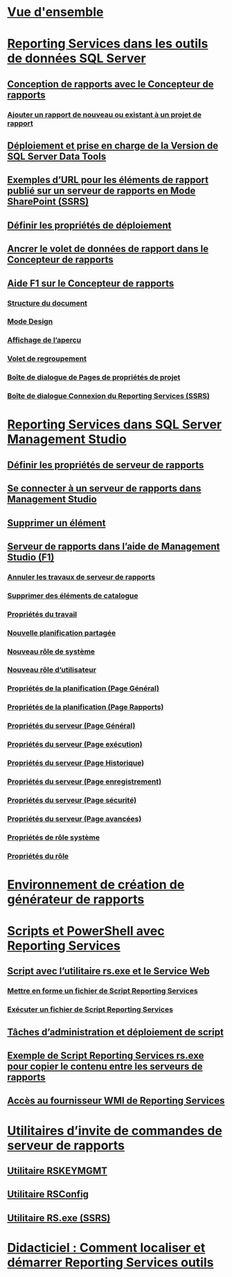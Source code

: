 # [Vue d'ensemble](reporting-services-tools.md)  
# [Reporting Services dans les outils de données SQL Server](reporting-services-in-sql-server-data-tools-ssdt.md)  
## [Conception de rapports avec le Concepteur de rapports](design-reporting-services-paginated-reports-with-report-designer-ssrs.md)  
### [Ajouter un rapport de nouveau ou existant à un projet de rapport](add-a-new-or-existing-report-to-a-report-project-ssrs.md)  
## [Déploiement et prise en charge de la Version de SQL Server Data Tools](deployment-and-version-support-in-sql-server-data-tools-ssrs.md)  
## [Exemples d’URL pour les éléments de rapport publié sur un serveur de rapports en Mode SharePoint (SSRS)](url-examples-for-items-on-a-report-server-sharepoint-mode.md)  
## [Définir les propriétés de déploiement](set-deployment-properties-reporting-services.md)  
## [Ancrer le volet de données de rapport dans le Concepteur de rapports](dock-the-report-data-pane-in-report-designer-ssrs.md)  
## [Aide F1 sur le Concepteur de rapports](report-designer-f1-help.md)  
### [Structure du document](document-outline.md)  
### [Mode Design](design-view.md)  
### [Affichage de l’aperçu](preview-view.md)  
### [Volet de regroupement](grouping-pane.md)  
### [Boîte de dialogue de Pages de propriétés de projet](project-property-pages-dialog-box.md)  
### [Boîte de dialogue Connexion du Reporting Services (SSRS)](reporting-services-login-dialog-box-ssrs.md)  
# [Reporting Services dans SQL Server Management Studio](reporting-services-in-sql-server-management-studio-ssrs.md)  
## [Définir les propriétés de serveur de rapports](set-report-server-properties-management-studio.md)  
## [Se connecter à un serveur de rapports dans Management Studio](connect-to-a-report-server-in-management-studio.md)  
## [Supprimer un élément](delete-an-item-management-studio.md)  
## [Serveur de rapports dans l’aide de Management Studio (F1)](report-server-in-management-studio-f1-help.md)  
### [Annuler les travaux de serveur de rapports](cancel-report-server-jobs-management-studio.md)  
### [Supprimer des éléments de catalogue](delete-catalog-items-management-studio.md)  
### [Propriétés du travail](job-properties-management-studio.md)  
### [Nouvelle planification partagée](new-shared-schedule-management-studio.md)  
### [Nouveau rôle de système](new-system-role-management-studio.md)  
### [Nouveau rôle d’utilisateur](new-user-role-management-studio.md)  
### [Propriétés de la planification (Page Général)](schedule-properties-general-page.md)  
### [Propriétés de la planification (Page Rapports)](schedule-properties-reports-page.md)  
### [Propriétés du serveur (Page Général)](report-server-properties-general-page.md)  
### [Propriétés du serveur (Page exécution)](server-properties-execution-page.md)  
### [Propriétés du serveur (Page Historique)](server-properties-history-page.md)  
### [Propriétés du serveur (Page enregistrement)](server-properties-logging-page.md)  
### [Propriétés du serveur (Page sécurité)](server-properties-security-page-reporting-services.md)  
### [Propriétés du serveur (Page avancées)](server-properties-advanced-page-reporting-services.md)  
### [Propriétés de rôle système](system-role-properties-management-studio.md)  
### [Propriétés du rôle](user-role-properties-management-studio.md)  
# [Environnement de création de générateur de rapports](report-builder-authoring-environment-ssrs.md)  
# [Scripts et PowerShell avec Reporting Services](scripting-and-powershell-with-reporting-services.md)  
## [Script avec l’utilitaire rs.exe et le Service Web](script-with-the-rs-exe-utility-and-the-web-service.md)  
### [Mettre en forme un fichier de Script Reporting Services](format-a-reporting-services-script-file.md)  
### [Exécuter un fichier de Script Reporting Services](run-a-reporting-services-script-file.md)  
## [Tâches d’administration et déploiement de script](script-deployment-and-administrative-tasks.md)  
## [Exemple de Script Reporting Services rs.exe pour copier le contenu entre les serveurs de rapports](sample-reporting-services-rs-exe-script-to-copy-content-between-report-servers.md)  
## [Accès au fournisseur WMI de Reporting Services](access-the-reporting-services-wmi-provider.md)  
# [Utilitaires d’invite de commandes de serveur de rapports](report-server-command-prompt-utilities-ssrs.md)  
## [Utilitaire RSKEYMGMT](rskeymgmt-utility-ssrs.md)  
## [Utilitaire RSConfig](rsconfig-utility-ssrs.md)  
## [Utilitaire RS.exe (SSRS)](rs-exe-utility-ssrs.md)  
# [Didacticiel : Comment localiser et démarrer Reporting Services outils](tutorial-how-to-locate-and-start-reporting-services-tools-ssrs.md)  
